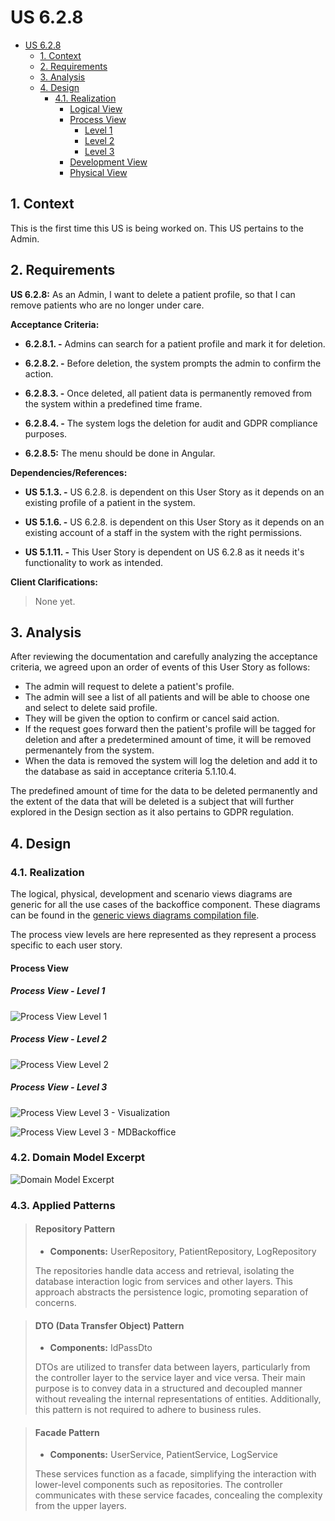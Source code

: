 # US 6.2.8

<!-- TOC -->
- [US 6.2.8](#us-628)
  - [1. Context](#1-context)
  - [2. Requirements](#2-requirements)
  - [3. Analysis](#3-analysis)
  - [4. Design](#4-design)
    - [4.1. Realization](#41-realization)
      - [Logical View](#logical-view)
      - [Process View](#process-view)
        - [Level 1](#level-1)
        - [Level 2](#level-2)
        - [Level 3](#level-3)
      - [Development View](#development-view)
      - [Physical View](#physical-view)
<!-- TOC -->

## 1. Context

This is the first time this US is being worked on.
This US pertains to the Admin.

## 2. Requirements

**US 6.2.8:** As an Admin, I want to delete a patient profile, so that I can remove patients who are no longer under care.

**Acceptance Criteria:**

- **6.2.8.1. -** Admins can search for a patient profile and mark it for deletion. 

- **6.2.8.2. -** Before deletion, the system prompts the admin to confirm the action. 

- **6.2.8.3. -** Once deleted, all patient data is permanently removed from the system within a predefined time frame. 

- **6.2.8.4. -** The system logs the deletion for audit and GDPR compliance purposes. 

- **6.2.8.5:** The menu should be done in Angular.

**Dependencies/References:**

- **US 5.1.3. -** US 6.2.8. is dependent on this User Story as it depends on an existing profile of a patient in the 
system.

- **US 5.1.6. -** US 6.2.8. is dependent on this User Story as it depends on an existing account of a staff in the system with the right permissions.

- **US 5.1.11. -** This User Story is dependent on US 6.2.8 as it needs it's functionality to work as intended.

**Client Clarifications:**

> None yet.

## 3. Analysis

After reviewing the documentation and carefully analyzing the acceptance criteria, we agreed upon an order of events of this User Story as follows:

- The admin will request to delete a patient's profile.
- The admin will see a list of all patients and will be able to choose one and select to delete said profile.
- They will be given the option to confirm or cancel said action. 
- If the request goes forward then the patient's profile will be tagged for deletion and after a predetermined amount of time, it will be removed permenantely from the system.
- When the data is removed the system will log the deletion and add it to the database as said in acceptance criteria 5.1.10.4.

The predefined amount of time for the data to be deleted permanently and the extent of the data that will be deleted is a subject that will further explored in the Design section as it also pertains to GDPR regulation.

## 4. Design

### 4.1. Realization

The logical, physical, development and scenario views diagrams are generic for all the use cases of the backoffice component.
These diagrams can be found in the [generic views diagrams compilation file](../../team-decisions/views/general-views.md).

The process view levels are here represented as they represent a process specific to each user story.

#### Process View

##### Process View - Level 1

![Process View Level 1](Diagrams\Views\process-view-level-1.svg)

##### Process View - Level 2

![Process View Level 2](Diagrams\Views\process-view-level-2.svg)

##### Process View - Level 3

![Process View Level 3 - Visualization](Diagrams\Views\process-view-level-3-visualization.svg)

![Process View Level 3 - MDBackoffice](Diagrams\Views\process-view-level-3.svg)

### 4.2. Domain Model Excerpt

![Domain Model Excerpt](Diagrams\Domain-Model\domain-model-excerpt.svg)

### 4.3. Applied Patterns

> #### **Repository Pattern**
>
>* **Components:** UserRepository, PatientRepository, LogRepository
>
> The repositories handle data access and retrieval, isolating the database interaction logic from services and other
> layers. This approach abstracts the persistence logic, promoting separation of concerns.


> #### **DTO (Data Transfer Object) Pattern**
>
>* **Components:** IdPassDto
>
> DTOs are utilized to transfer data between layers, particularly from the controller layer to the service layer and
> vice versa. Their main purpose is to convey data in a structured and decoupled manner without revealing the internal
> representations of entities. Additionally, this pattern is not required to adhere to business rules.


> #### **Facade Pattern**
>
>* **Components:** UserService, PatientService, LogService
>
> These services function as a facade, simplifying the interaction with lower-level components such as repositories.
> The controller communicates with these service facades, concealing the complexity from the upper layers.




